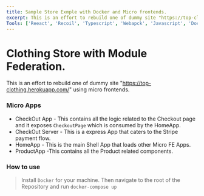 ```yaml
---
title: Sample Store Exmple with Docker and Micro frontends.
excerpt: This is an effort to rebuild one of dummy site "https://top-clothing.herokuapp.com/" using micro frontends.
Tools: ['Reeact', 'Recoil', 'Typescript', 'Webapck', 'Javascript', 'Docker']
---
```


# Clothing Store with Module Federation.
This is an effort to rebuild one of dummy site "https://top-clothing.herokuapp.com/" using micro frontends.

### Micro Apps
- CheckOut App - This contains all the logic related to the Checkout page and it exposes `CheckoutPage` which is consumed by the HomeApp.
- CheckOut Server - This is a express App that caters to the Stripe payment flow.
- HomeApp - This is the main Shell App that loads other Micro FE Apps.
- ProductApp -This contains all the Product related components.

### How to use
> Install `Docker` for your machine.
> Then navigate to the root of the Repository and run `docker-compose up`

